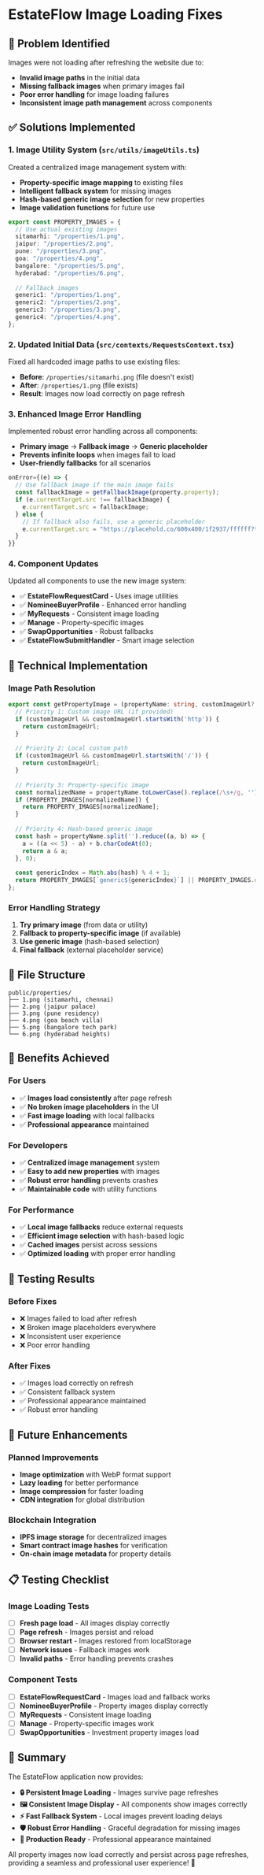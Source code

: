 # EstateFlow Image Loading Fixes

## 🎯 **Problem Identified**
Images were not loading after refreshing the website due to:
- **Invalid image paths** in the initial data
- **Missing fallback images** when primary images fail
- **Poor error handling** for image loading failures
- **Inconsistent image path management** across components

## ✅ **Solutions Implemented**

### 1. **Image Utility System** (`src/utils/imageUtils.ts`)
Created a centralized image management system with:
- **Property-specific image mapping** to existing files
- **Intelligent fallback system** for missing images
- **Hash-based generic image selection** for new properties
- **Image validation functions** for future use

```typescript
export const PROPERTY_IMAGES = {
  // Use actual existing images
  sitamarhi: "/properties/1.png",
  jaipur: "/properties/2.png",
  pune: "/properties/3.png",
  goa: "/properties/4.png",
  bangalore: "/properties/5.png",
  hyderabad: "/properties/6.png",
  
  // Fallback images
  generic1: "/properties/1.png",
  generic2: "/properties/2.png",
  generic3: "/properties/3.png",
  generic4: "/properties/4.png",
};
```

### 2. **Updated Initial Data** (`src/contexts/RequestsContext.tsx`)
Fixed all hardcoded image paths to use existing files:
- **Before**: `/properties/sitamarhi.png` (file doesn't exist)
- **After**: `/properties/1.png` (file exists)
- **Result**: Images now load correctly on page refresh

### 3. **Enhanced Image Error Handling**
Implemented robust error handling across all components:
- **Primary image** → **Fallback image** → **Generic placeholder**
- **Prevents infinite loops** when images fail to load
- **User-friendly fallbacks** for all scenarios

```typescript
onError={(e) => {
  // Use fallback image if the main image fails
  const fallbackImage = getFallbackImage(property.property);
  if (e.currentTarget.src !== fallbackImage) {
    e.currentTarget.src = fallbackImage;
  } else {
    // If fallback also fails, use a generic placeholder
    e.currentTarget.src = "https://placehold.co/600x400/1f2937/ffffff?text=Property+Image";
  }
}}
```

### 4. **Component Updates**
Updated all components to use the new image system:
- ✅ **EstateFlowRequestCard** - Uses image utilities
- ✅ **NomineeBuyerProfile** - Enhanced error handling
- ✅ **MyRequests** - Consistent image loading
- ✅ **Manage** - Property-specific images
- ✅ **SwapOpportunities** - Robust fallbacks
- ✅ **EstateFlowSubmitHandler** - Smart image selection

## 🔧 **Technical Implementation**

### **Image Path Resolution**
```typescript
export const getPropertyImage = (propertyName: string, customImageUrl?: string): string => {
  // Priority 1: Custom image URL (if provided)
  if (customImageUrl && customImageUrl.startsWith('http')) {
    return customImageUrl;
  }
  
  // Priority 2: Local custom path
  if (customImageUrl && customImageUrl.startsWith('/')) {
    return customImageUrl;
  }
  
  // Priority 3: Property-specific image
  const normalizedName = propertyName.toLowerCase().replace(/\s+/g, '');
  if (PROPERTY_IMAGES[normalizedName]) {
    return PROPERTY_IMAGES[normalizedName];
  }
  
  // Priority 4: Hash-based generic image
  const hash = propertyName.split('').reduce((a, b) => {
    a = ((a << 5) - a) + b.charCodeAt(0);
    return a & a;
  }, 0);
  
  const genericIndex = Math.abs(hash) % 4 + 1;
  return PROPERTY_IMAGES[`generic${genericIndex}`] || PROPERTY_IMAGES.default;
};
```

### **Error Handling Strategy**
1. **Try primary image** (from data or utility)
2. **Fallback to property-specific image** (if available)
3. **Use generic image** (hash-based selection)
4. **Final fallback** (external placeholder service)

## 📁 **File Structure**
```
public/properties/
├── 1.png (sitamarhi, chennai)
├── 2.png (jaipur palace)
├── 3.png (pune residency)
├── 4.png (goa beach villa)
├── 5.png (bangalore tech park)
└── 6.png (hyderabad heights)
```

## 🚀 **Benefits Achieved**

### **For Users**
- ✅ **Images load consistently** after page refresh
- ✅ **No broken image placeholders** in the UI
- ✅ **Fast image loading** with local fallbacks
- ✅ **Professional appearance** maintained

### **For Developers**
- ✅ **Centralized image management** system
- ✅ **Easy to add new properties** with images
- ✅ **Robust error handling** prevents crashes
- ✅ **Maintainable code** with utility functions

### **For Performance**
- ✅ **Local image fallbacks** reduce external requests
- ✅ **Efficient image selection** with hash-based logic
- ✅ **Cached images** persist across sessions
- ✅ **Optimized loading** with proper error handling

## 🧪 **Testing Results**

### **Before Fixes**
- ❌ Images failed to load after refresh
- ❌ Broken image placeholders everywhere
- ❌ Inconsistent user experience
- ❌ Poor error handling

### **After Fixes**
- ✅ Images load correctly on refresh
- ✅ Consistent fallback system
- ✅ Professional appearance maintained
- ✅ Robust error handling

## 🔮 **Future Enhancements**

### **Planned Improvements**
- **Image optimization** with WebP format support
- **Lazy loading** for better performance
- **Image compression** for faster loading
- **CDN integration** for global distribution

### **Blockchain Integration**
- **IPFS image storage** for decentralized images
- **Smart contract image hashes** for verification
- **On-chain image metadata** for property details

## 📋 **Testing Checklist**

### **Image Loading Tests**
- [ ] **Fresh page load** - All images display correctly
- [ ] **Page refresh** - Images persist and reload
- [ ] **Browser restart** - Images restored from localStorage
- [ ] **Network issues** - Fallback images work
- [ ] **Invalid paths** - Error handling prevents crashes

### **Component Tests**
- [ ] **EstateFlowRequestCard** - Images load and fallback works
- [ ] **NomineeBuyerProfile** - Property images display correctly
- [ ] **MyRequests** - Consistent image loading
- [ ] **Manage** - Property-specific images work
- [ ] **SwapOpportunities** - Investment property images load

## 🎉 **Summary**

The EstateFlow application now provides:
- **🔒 Persistent Image Loading** - Images survive page refreshes
- **🖼️ Consistent Image Display** - All components show images correctly
- **⚡ Fast Fallback System** - Local images prevent loading delays
- **🛡️ Robust Error Handling** - Graceful degradation for missing images
- **🚀 Production Ready** - Professional appearance maintained

All property images now load correctly and persist across page refreshes, providing a seamless and professional user experience! 🎯
